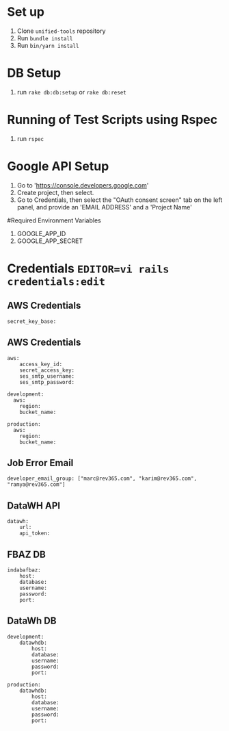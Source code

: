 # Set up
1. Clone `unified-tools` repository
2. Run `bundle install`
3. Run `bin/yarn install`

# DB Setup
1. run `rake db:db:setup` or `rake db:reset`

# Running of Test Scripts using Rspec
1. run `rspec`

# Google API Setup

1. Go to 'https://console.developers.google.com'
2. Create project, then select.
3. Go to Credentials, then select the "OAuth consent screen" tab on the left panel, and provide an 'EMAIL ADDRESS' and a 'Project Name'

#Required Environment Variables
1. GOOGLE_APP_ID
2. GOOGLE_APP_SECRET

# Credentials `EDITOR=vi rails credentials:edit`

## AWS Credentials
    secret_key_base:

## AWS Credentials
    aws:  
        access_key_id:  
        secret_access_key:  
        ses_smtp_username:  
        ses_smtp_password:  

    development:
      aws:
        region:
        bucket_name:

    production:
      aws:
        region:
        bucket_name:
        
## Job Error Email
    developer_email_group: ["marc@rev365.com", "karim@rev365.com", "ramya@rev365.com"]

## DataWH API
    datawh:
        url:
        api_token:

## FBAZ DB
    indabafbaz:
        host:
        database:
        username:
        password:
        port:

## DataWh DB
    development:
        datawhdb:
            host:
            database:
            username:
            password:
            port:

    production:
        datawhdb:
            host:
            database:
            username:
            password:
            port:
